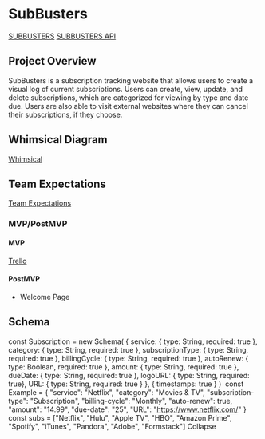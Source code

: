 

# SubBusters

[SUBBUSTERS](http://subbusters.surge.sh/)
[SUBBUSTERS API](https://subbusters.herokuapp.com/api/subscriptions/)

## Project Overview

SubBusters is a subscription tracking website that allows users to create a visual log of current subscriptions. Users can create, view, update, and delete subscriptions, which are categorized for viewing by type and date due. Users are also able to visit external websites where they can cancel their subscriptions, if they choose. 

## Whimsical Diagram
[Whimsical](https://whimsical.com/RZmXX9ckcroVAwkvAWPSaj@VsSo8s35Uw4GTQzNygQqoh)

## Team Expectations 
[Team Expectations](https://docs.google.com/document/d/1YprgnRWCR1NIn8XgS9dgycLHxjdiYutliuyY2f4uc7E/edit?usp=sharing)

### MVP/PostMVP
#### MVP 
[Trello](https://trello.com/b/R5XTRx2G)

#### PostMVP  
- Welcome Page

## Schema

const Subscription = new Schema(
   {
    service: { type: String, required: true },
    category: { type: String, required: true },
    subscriptionType: { type: String, required: true },
    billingCycle: { type: String, required: true },
    autoRenew: { type: Boolean, required: true },
    amount: { type: String, required: true },
    dueDate: { type: String, required: true },
    logoURL: { type: String, required: true},
    URL: { type: String, required: true }
   },
    { timestamps: true }
)
​
const Example = 
{
    "service": "Netflix",
    "category": "Movies & TV",
    "subscription-type": "Subscription",
    "billing-cycle": "Monthly",
    "auto-renew": true,
    "amount": "14.99",
    "due-date": "25",
    "URL": "https://www.netflix.com/"
}
​
const subs = ["Netflix", "Hulu", "Apple TV", 
"HBO", "Amazon Prime", "Spotify", "iTunes", "Pandora", "Adobe", "Formstack"]
Collapse


